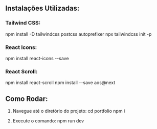 ## Instalações Utilizadas:

### Tailwind CSS:
npm install -D tailwindcss postcss autoprefixer
npx tailwindcss init -p

### React Icons:
npm install react-icons --save

### React Scroll:
npm install react-scroll
npm install --save aos@next

## Como Rodar:
1. Navegue até o diretório do projeto:
   cd portfolio
   npm i

3. Execute o comando:
   npm run dev
